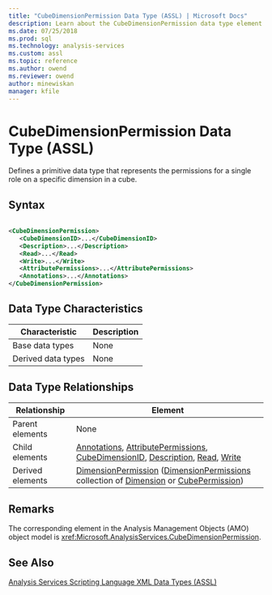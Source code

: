 ```yaml
---
title: "CubeDimensionPermission Data Type (ASSL) | Microsoft Docs"
description: Learn about the CubeDimensionPermission data type element in the Analysis Services Scripting Language (ASSL) schema.
ms.date: 07/25/2018
ms.prod: sql
ms.technology: analysis-services
ms.custom: assl
ms.topic: reference
ms.author: owend
ms.reviewer: owend
author: minewiskan
manager: kfile
---
```

# CubeDimensionPermission Data Type (ASSL)

  Defines a primitive data type that represents the permissions for a single role on a specific dimension in a cube.  
  
## Syntax  
  
```xml  
  
<CubeDimensionPermission>  
   <CubeDimensionID>...</CubeDimensionID>  
   <Description>...</Description>  
   <Read>...</Read>  
   <Write>...</Write>  
   <AttributePermissions>...</AttributePermissions>  
   <Annotations>...</Annotations>  
</CubeDimensionPermission>  
```  
  
## Data Type Characteristics  
  
|Characteristic|Description|  
|--------------------|-----------------|  
|Base data types|None|  
|Derived data types|None|  
  
## Data Type Relationships  
  
|Relationship|Element|  
|------------------|-------------|  
|Parent elements|None|  
|Child elements|[Annotations](../collections/annotations-element-assl.md), [AttributePermissions](../collections/attributepermissions-element-assl.md), [CubeDimensionID](../properties/cubedimensionid-element-assl.md), [Description](../properties/description-element-assl.md), [Read](../properties/read-element-assl.md), [Write](../properties/write-element-assl.md)|  
|Derived elements|[DimensionPermission](../objects/dimensionpermission-element-assl.md) ([DimensionPermissions](../collections/dimensionpermissions-element-assl.md) collection of [Dimension](../objects/dimension-element-assl.md) or [CubePermission](../objects/cubepermission-element-assl.md))|  
  
## Remarks  
 The corresponding element in the Analysis Management Objects (AMO) object model is <xref:Microsoft.AnalysisServices.CubeDimensionPermission>.  
  
## See Also  
 [Analysis Services Scripting Language XML Data Types &#40;ASSL&#41;](analysis-services-scripting-language-xml-data-types-assl.md)  
  
  
